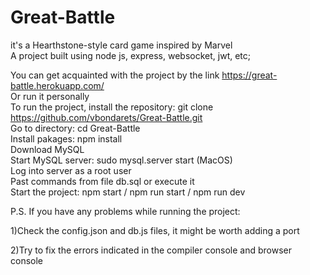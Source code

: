 # Great-Battle

it's a Hearthstone-style card game inspired by Marvel<br/>
A project built using node js, express, websocket, jwt, etc;

You can get acquainted with the project by the link https://great-battle.herokuapp.com/ <br/>
Or run it personally<br/>
To run the project, install the repository: git clone https://github.com/vbondarets/Great-Battle.git<br/>
Go to directory: cd Great-Battle<br/>
Install pakages: npm install<br/>
Download MySQL<br/>
Start MySQL server: sudo mysql.server start (MacOS)<br/>
Log into server as a root user<br/>
Past commands from file db.sql or execute it<br/>
Start the project: npm start / npm run start / npm run dev<br/>

P.S. If you have any problems while running the project:

1)Check the config.json and db.js files, it might be worth adding a port

2)Try to fix the errors indicated in the compiler console and browser console
